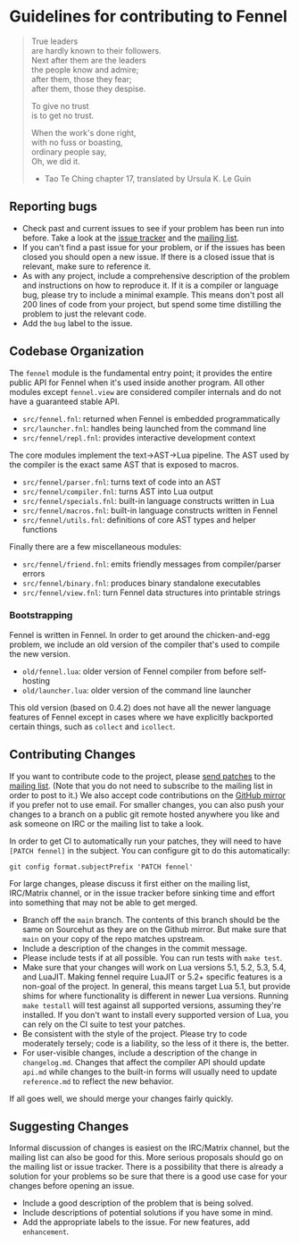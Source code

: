 # Guidelines for contributing to Fennel

> True leaders  
> are hardly known to their followers.  
> Next after them are the leaders  
> the people know and admire;  
> after them, those they fear;  
> after them, those they despise.  
>  
> To give no trust  
> is to get no trust.  
>  
> When the work's done right,  
> with no fuss or boasting,  
> ordinary people say,  
> Oh, we did it.  
>  
> - Tao Te Ching chapter 17, translated by Ursula K. Le Guin

## Reporting bugs

* Check past and current issues to see if your problem has been run into before.
  Take a look at the [issue tracker][3] and the [mailing list][2].
* If you can't find a past issue for your problem, or if the issues has been
  closed you should open a new issue. If there is a closed issue that is
  relevant, make sure to reference it.
* As with any project, include a comprehensive description of the problem and
  instructions on how to reproduce it. If it is a compiler or language bug,
  please try to include a minimal example. This means don't post all 200 lines
  of code from your project, but spend some time distilling the problem to just
  the relevant code.
* Add the `bug` label to the issue.

## Codebase Organization

The `fennel` module is the fundamental entry point; it provides the entire
public API for Fennel when it's used inside another program. All other modules
except `fennel.view` are considered compiler internals and do not have a
guaranteed stable API.

* `src/fennel.fnl`: returned when Fennel is embedded programmatically
* `src/launcher.fnl`: handles being launched from the command line
* `src/fennel/repl.fnl`: provides interactive development context

The core modules implement the text->AST->Lua pipeline. The AST used
by the compiler is the exact same AST that is exposed to macros.

* `src/fennel/parser.fnl`: turns text of code into an AST
* `src/fennel/compiler.fnl`: turns AST into Lua output
* `src/fennel/specials.fnl`: built-in language constructs written in Lua
* `src/fennel/macros.fnl`: built-in language constructs written in Fennel
* `src/fennel/utils.fnl`: definitions of core AST types and helper functions

Finally there are a few miscellaneous modules:

* `src/fennel/friend.fnl`: emits friendly messages from compiler/parser errors
* `src/fennel/binary.fnl`: produces binary standalone executables
* `src/fennel/view.fnl`: turn Fennel data structures into printable strings

### Bootstrapping

Fennel is written in Fennel. In order to get around the chicken-and-egg
problem, we include an old version of the compiler that's used to
compile the new version.

* `old/fennel.lua`: older version of Fennel compiler from before self-hosting
* `old/launcher.lua`: older version of the command line launcher

This old version (based on 0.4.2) does not have all the newer language features
of Fennel except in cases where we have explicitly backported certain
things, such as `collect` and `icollect`.

## Contributing Changes

If you want to contribute code to the project, please [send patches][1] to the
[mailing list][2]. (Note that you do not need to subscribe to the mailing list
in order to post to it.) We also accept code contributions on the [GitHub
mirror](https://github.com/bakpakin/Fennel) if you prefer not to use email. For
smaller changes, you can also push your changes to a branch on a public git
remote hosted anywhere you like and ask someone on IRC or the mailing list to
take a look.

In order to get CI to automatically run your patches, they will need to have
`[PATCH fennel]` in the subject. You can configure git to do this automatically:

    git config format.subjectPrefix 'PATCH fennel'

For large changes, please discuss it first either on the mailing list,
IRC/Matrix channel, or in the issue tracker before sinking time and effort into
something that may not be able to get merged.

* Branch off the `main` branch. The contents of this branch should be
  the same on Sourcehut as they are on the Github mirror. But make
  sure that `main` on your copy of the repo matches upstream.
* Include a description of the changes in the commit message.
* Please include tests if at all possible. You can run tests with `make test`.
* Make sure that your changes will work on Lua versions 5.1, 5.2, 5.3, 5.4, and
  LuaJIT. Making fennel require LuaJIT or 5.2+ specific features is a
  non-goal of the project. In general, this means target Lua 5.1, but provide
  shims for where functionality is different in newer Lua versions. Running
  `make testall` will test against all supported versions, assuming they're
  installed. If you don't want to install every supported version of
  Lua, you can rely on the CI suite to test your patches.
* Be consistent with the style of the project. Please try to code moderately
  tersely; code is a liability, so the less of it there is, the better.
* For user-visible changes, include a description of the change in
  `changelog.md`. Changes that affect the compiler API should update `api.md`
  while changes to the built-in forms will usually need to update
  `reference.md` to reflect the new behavior.

If all goes well, we should merge your changes fairly quickly.

## Suggesting Changes

Informal discussion of changes is easiest on the IRC/Matrix channel, but the
mailing list can also be good for this. More serious proposals should go on the
mailing list or issue tracker. There is a possibility that there is already a
solution for your problems so be sure that there is a good use case for your
changes before opening an issue.

* Include a good description of the problem that is being solved.
* Include descriptions of potential solutions if you have some in mind.
* Add the appropriate labels to the issue. For new features, add `enhancement`.

[1]: https://man.sr.ht/git.sr.ht/send-email.md
[2]: https://lists.sr.ht/%7Etechnomancy/fennel
[3]: https://todo.sr.ht/~technomancy/fennel
